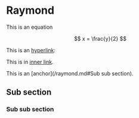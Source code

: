 # Raymond

This is an equation

$$
x = \frac{y}{2}
$$

This is an [hyperlink](/www.google.com):

This is in [inner link](/README.md).

This is an [anchor](/raymond.md#Sub sub section).


## Sub section

### Sub sub section